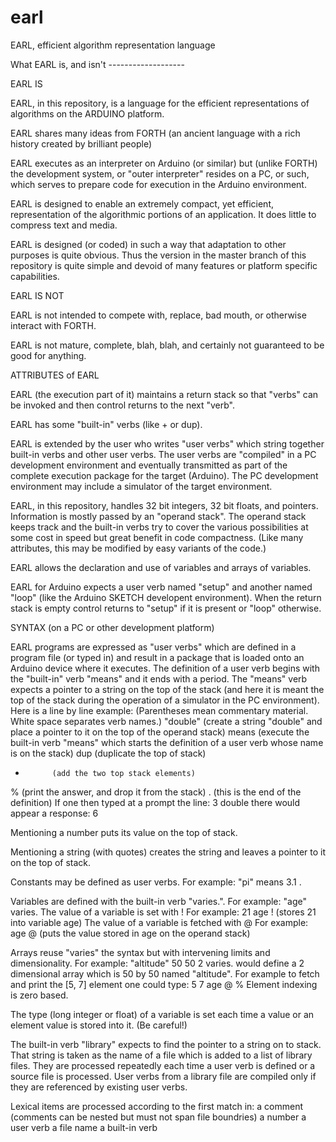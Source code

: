 earl
====

EARL, efficient algorithm representation language

What EARL is, and isn't -------------------



EARL IS

  EARL, in this repository, is a language for the efficient representations of algorithms on the ARDUINO platform.

  EARL shares many ideas from FORTH (an ancient language with a rich history created by brilliant people)

  EARL executes as an interpreter on Arduino (or similar) but (unlike FORTH) the development system, or "outer  interpreter" resides on a PC, or such, which serves to prepare code for execution in the Arduino environment.

  EARL is designed to enable an extremely compact, yet efficient, representation of the algorithmic portions of an application.  It does little to compress text and media.

  EARL is designed (or coded) in such a way that adaptation to other purposes is quite obvious.   Thus the version in the master branch of this repository is quite simple and devoid of many features or platform specific capabilities.
  
  
  

EARL IS NOT

  EARL is not intended to compete with, replace, bad mouth, or otherwise interact with FORTH.
  
  EARL is not mature, complete, blah, blah, and certainly not guaranteed to be good for anything.
  
  
  
  
ATTRIBUTES of EARL

  EARL (the execution part of it) maintains a return stack so that "verbs" can be invoked and then control returns to the next "verb".
  
  EARL has some "built-in" verbs (like + or dup).
  
  EARL is extended by the user who writes "user verbs" which string together built-in verbs and other user verbs.  The user verbs are "compiled" in a PC development environment and eventually transmitted as part of the complete execution package for the target (Arduino).   The PC development environment may include a simulator of the target environment.
  
  EARL, in this repository, handles 32 bit integers, 32 bit floats, and pointers.  Information is mostly passed by an "operand stack".  The operand stack keeps track and the built-in verbs try to cover the various possibilities at some cost in speed but great benefit in code compactness.  (Like many attributes, this may be modified by easy variants of the code.)
  
  EARL allows the declaration and use of variables and arrays of variables.
  
  EARL for Arduino expects a user verb named "setup" and another named "loop" (like the Arduino SKETCH developent environment).   When the return stack is empty control returns to "setup" if it is present or "loop" otherwise.
  
  
  
SYNTAX (on a PC or other development platform)

EARL programs are expressed as "user verbs" which are defined in a program file (or typed in) and result in a package that is loaded onto an Arduino device where it executes.  The definition of a user verb begins with the "built-in" verb "means" and it ends with a period.  The "means" verb expects a pointer to a string on the top of the stack (and here it is meant the top of the stack during the operation of a simulator in the PC environment).   Here is a line by line example:
  (Parentheses mean commentary material.  White space separates verb names.)
  "double"    (create a string "double" and place a pointer to it on the top of the operand stack)
  means       (execute the built-in verb "means" which starts the definition of a user verb whose name is on the stack)
  dup         (duplicate the top of stack)
  +           (add the two top stack elements)
  %           (print the answer, and drop it from the stack)
  .           (this is the end of the definition)
If one then typed at a prompt the line:
3 double
there would appear a response:
6

Mentioning a number puts its value on the top of stack.

Mentioning a string (with quotes) creates the string and leaves a pointer to it on the top of stack.

Constants may be defined as user verbs.   For example: "pi" means 3.1 .

Variables are defined with the built-in verb "varies.".  For example:  "age" varies.
The value of a variable is set with !    For example:  21 age ! (stores 21 into variable age)
The value of a variable is fetched with @   For example:  age @ (puts the value stored in age on the operand stack)

Arrays reuse "varies" the syntax but with intervening limits and dimensionality. For example:
"altitude" 50 50 2 varies.
would define a 2 dimensional array which is 50 by 50 named "altitude".   For example to fetch and print the [5, 7] element one could type:
5 7 age @ %
Element indexing is zero based.

The type (long integer or float) of a variable is set each time a value or an element value is stored into it.  (Be careful!)

The built-in verb "library" expects to find the pointer to a string on to stack.   That string is taken as the name of a file which is added to a list of library files.  They are processed repeatedly each time a user verb is defined or a source file is processed.  User verbs from a library file are compiled only if they are referenced by existing user verbs.

Lexical items are processed according to the first match in:
    a comment  (comments can be nested but must not span file boundries)
    a number
    a user verb
    a file name
    a built-in verb
    



  
  
